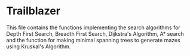 # Trailblazer
This file contains the functions implementing the search algorithms for Depth First Search, Breadth First Search, Dijkstra's Algorithm, A* search and the function for making minimal spanning trees to generate mazes using Kruskal's Algorithm.
